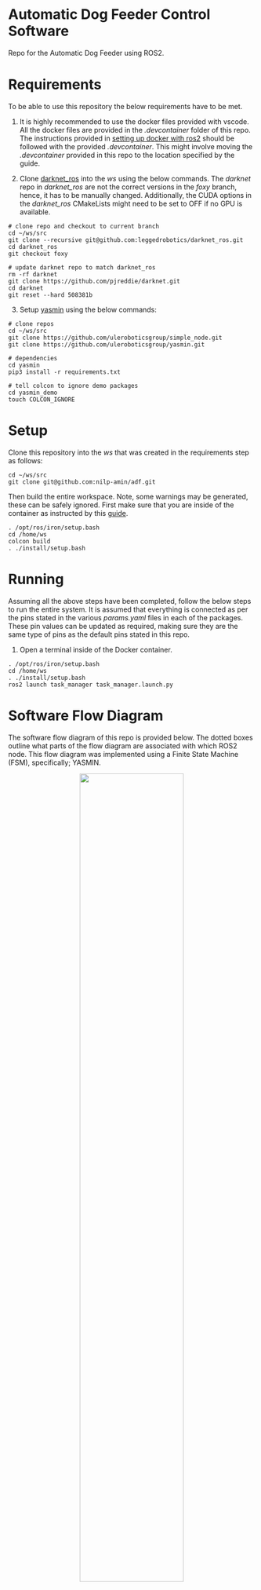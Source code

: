 # Automatic Dog Feeder Control Software
Repo for the Automatic Dog Feeder using ROS2.

# Requirements
To be able to use this repository the below requirements have to be met.
1. It is highly recommended to use the docker files provided with vscode. All the docker files are provided in the *.devcontainer* folder of this repo. The instructions provided in [setting up docker with ros2](https://docs.ros.org/en/humble/How-To-Guides/Setup-ROS-2-with-VSCode-and-Docker-Container.html) should be followed with the provided *.devcontainer*. This might involve moving the *.devcontainer* provided in this repo to the location specified by the guide.

2. Clone [darknet_ros](https://github.com/leggedrobotics/darknet_ros) into the *ws* using the below commands. The *darknet* repo in *darknet_ros* are not the correct versions in the *foxy* branch, hence, it has to be manually changed. Additionally, the CUDA options in the *darknet_ros* CMakeLists might need to be set to OFF if no GPU is available.
```shell
# clone repo and checkout to current branch
cd ~/ws/src
git clone --recursive git@github.com:leggedrobotics/darknet_ros.git
cd darknet_ros
git checkout foxy

# update darknet repo to match darknet_ros
rm -rf darknet 
git clone https://github.com/pjreddie/darknet.git
cd darknet
git reset --hard 508381b
```
3. Setup [yasmin](https://github.com/uleroboticsgroup/yasmin) using the below commands:
```shell
# clone repos
cd ~/ws/src
git clone https://github.com/uleroboticsgroup/simple_node.git
git clone https://github.com/uleroboticsgroup/yasmin.git

# dependencies
cd yasmin
pip3 install -r requirements.txt

# tell colcon to ignore demo packages
cd yasmin_demo
touch COLCON_IGNORE
```

# Setup
Clone this repository into the *ws* that was created in the requirements step as follows:
```shell
cd ~/ws/src
git clone git@github.com:nilp-amin/adf.git
```
Then build the entire workspace. Note, some warnings may be generated, these can be safely ignored. First make sure that you are inside of the container as instructed by this [guide](https://docs.ros.org/en/humble/How-To-Guides/Setup-ROS-2-with-VSCode-and-Docker-Container.html).
```shell
. /opt/ros/iron/setup.bash
cd /home/ws
colcon build
. ./install/setup.bash
```
# Running
Assuming all the above steps have been completed, follow the below steps to run the entire system. It is assumed that everything is connected as per the pins stated in the various *params.yaml* files in each of the packages. These pin values can be updated as required, making sure they are the same type of pins as the default pins stated in this repo.
1. Open a terminal inside of the Docker container.
```shell
. /opt/ros/iron/setup.bash
cd /home/ws
. ./install/setup.bash
ros2 launch task_manager task_manager.launch.py
```

# Software Flow Diagram
The software flow diagram of this repo is provided below. The dotted boxes outline what parts of the flow diagram are associated with which ROS2 node. This flow diagram was implemented using a Finite State Machine (FSM), specifically; YASMIN.

<p align="center">
  <img src="./flow_diagram.png" width="65%" />
</p>

# Package Information
The software is split into a variety of ROS2 packages. Critical information about each of the packages is provided below.

## Task Manager
This package implements the FSM as provided in the flow diagram section. The [YASMIN](https://github.com/uleroboticsgroup/yasmin) library is used to implement the FSM. Essentially, this package contains a vareity of action clients which call the services provided by each of the below packages to:
1. Check if something is approaching the Automatic Dog Feeder (ADF).
2. If it is a dog.
3. Dispense food/water if required if it is a dog.
4. Record the camera feed. 

## Proximity
This package interfaces with a Passive Infra Red (PIR) sensor, and exposes a service to check if motion is detected by the sensor. This package contains a *params.yaml* file which has parameters which can be changed to modify how the package functions.

## Vision
This package interfaces with [darknet_ros](https://github.com/leggedrobotics/darknet_ros), and exposes a service to check if a dog is visible in the camera frame. It uses darknet_ros a ROS wrapper for YOLOv3 to reliably check if a dog is in the camera feed. By using the camera, movement detections of only a dog can be identified, removing the chance of random movements triggering later stages of the FSM. This package contains a *params.yaml* file which has parameters which can be changed to modify how the package functions.

## Recorder
This package interfaces with the camera feed, and exposes a service to start and stop the recording of the camera feed into rosbags. It was decided that rosbags be used as the method for storing the camera feed as they are versitile and can be easily converted to a suitable video format when required, whilst still being used as testing for future ROS projects. This package contains a *params.yaml* file which has parameters which can be changed to modify how the package functions.

## Dispense
This package interfaces with servos and load cells, and exposes a service to dispense food and water if the food and water bowls are empty. This package contains a *param.yaml* file which has parameters which can be changed to modify how the package functions.

## Interfaces
This package only contains custom interfaces so that the different packages can be communicated with. Currently it only contains custom *.srv* files.

# Assumptions
A variety of assumptions were made when designing this software which are provided below:
1. The sensors are wired up to the pins that are defined in the software.
2. The proximity sensor is positioned in a manner so that it can clearly detect motion close to the ADF.
3. The camera is positioned so it is looking down at the food and water bowls. So that it is able to record the dog eating the food and is able to detect if it is not there anymore. The camera position will also be such that the dog can be seen coming from a short distance away.
4. The mechanism for dispensing the food and water is not of concern. It should be designed such that when servo is at max angle, food/water is dispensed, and when it is at minimum angle no food/water is dispensed.
5. The force sensors are placed directly under the food/water bowls to detect their mass. The mass of a approx full water and food bowl is required beforehand.
6. No logic is implemented to stop the dog from continuously eating throughout the day. This would need to be added seperatly to stop the dog from getting obese.
7. There is always enough food and water in the ADF ready to be dispenesed.
8. The sensors have been tuned to work as required after testing using the software written.

# Considerations
A variety of considerations were made when designing this software which are provided below:
1. **The code has to be easibly customisible** - Every package has a *params.yaml* file to easily change configuration parameters, without having to look at the code itself.
2. **The code has to be expandable** - YASMIN framework was used to maximise the ability to easily add additional functionality to the ADF if required in the future.
3. **Food, water and recording of camera feed should only occur when a dog is activiely at the ADF** - Camera feed is used with darknet_ros and proximity sensor, to make sure only a dog triggers dispensing of food/water and starts recording of the camera feed.
4. **Food and water does not overflow** - load cells are used to check if the food and water bowls are not full.
5. **Overfeeding** - A schedule can be set to when to release food when the dog approaches the ADF. This can be easily added as a seperate state in the FSM.
6. **Cheap and robust** - The number of moving parts are kept to a minimum, and as few parts are used as possible.
7. **Error handeling** - Various stages of the software process are logged, which can be used in the event of malfunctions.
8. **Remote access** - By using a Raspberry Pi, a connection to WIFI can be created, allowing for remote access to the ADF.

# Required Hardware
A list of the required hardware is provided below. Some parts of the software have been written with a specific hardware in mind, and this has been noted appropriately.
1. Raspbery Pi (x1)
2. Raspberry Pi Cam (x1)
3. Servo (x2)
4. [ADC](https://www.adafruit.com/product/1083) (x2)
5. [Load cells](https://www.adafruit.com/product/1075) (x2)
6. PIR sensor (x1)

# Systems Diagram
The main hardware is shown as a systems diagram below. Miscallanous items such as power suppled are not shown, and assumed to be present.

<p align="center">
  <img src="./systems_diagram.png" width="65%" />
</p>


# Testing
A variety of testing needs to occur for this software. A variety of tests are detailed below.

## Unit Testing
Individual components of the software need to be tested. Each package in this repo needs to be tested individually to see if it performs as expected.
1. **Task Manager** - Use the introspection server provided by YASMIN to see how the ADF moves through different states during use.
2. **Proximity** - Test if the exposed service works when different motions in the environment are generated.
3. **Vision** - Test if the exposed service works when a variety of different objects are brought into the camera frame. Especially, a variety of dogs. A variety of lighting conditions also need to be tested.
4. **Recorder** - Test if the rosbags are being correctly generated using the exposed service. Playback the rosbags to see if the correct portion of the camera feed is being saved.
5. **Dispense** - Test if the exposed service is correctly checking the load cell readings, and dispensing food and water if required. Check threshold values for load cell are correct for when they sense a full food and water bowl.

## Integration Testing
The communication between software packages needs to be tested. A variety of scenarios which are likely to occur in the real life need to be created and see how the ADF software responds. Likely, the sensor angles, and thresholds will need to be changed to make sure they work as expected.

## Reliablity Testing
The reliablity and robustness of the software needs to be tested. A variety of fault injection scenarios should be created and see how the software responds.

## Performance Testing
The softwares performance under various conditions, such as different load levels, feeding frequencies, and environmental factors need to be tested. Performance tests need to measure response times, throughput, and resource usage to ensure the software can handle expected workloads efficiently.

## User Testing
The software needs to be tested in the actual environment and observations need to be made about how the user interacts with the system and with an actual dog. This will provide information in how the angle of the camera might need to be positioned and any other changes to the FSM which were overseen when designing external to the user.

